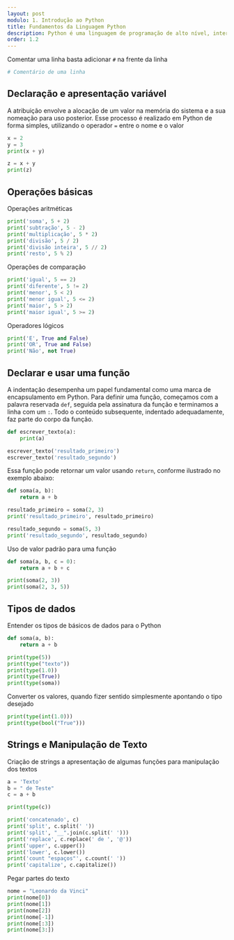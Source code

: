 ```yaml
---
layout: post
modulo: 1. Introdução ao Python
title: Fundamentos da Linguagem Python
description: Python é uma linguagem de programação de alto nível, interpretada, de script, imperativa, orientada a objetos, funcional, de tipagem dinâmica e forte. Foi lançada por Guido van Rossum em 1991
order: 1.2
---
```


Comentar uma linha basta adicionar `#` na frente da linha

```python
# Comentário de uma linha
```

## Declaração e apresentação variável

A atribuição envolve a alocação de um valor na memória do sistema e a sua nomeação para uso posterior. Esse processo é realizado em Python de forma simples, utilizando o operador `=` entre o nome e o valor

```python
x = 2
y = 3
print(x + y)

z = x + y
print(z)
```

## Operações básicas

Operações aritméticas

```python
print('soma', 5 + 2)
print('subtração', 5 - 2)
print('multiplicação', 5 * 2)
print('divisão', 5 / 2)
print('divisão inteira', 5 // 2)
print('resto', 5 % 2)
```

Operações de comparação

```python
print('igual', 5 == 2)
print('diferente', 5 != 2)
print('menor', 5 < 2)
print('menor igual', 5 <= 2)
print('maior', 5 > 2)
print('maior igual', 5 >= 2)
```

Operadores lógicos

```python
print('E', True and False)
print('OR', True and False)
print('Não', not True)
```

## Declarar e usar uma função

A indentação desempenha um papel fundamental como uma marca de encapsulamento em Python. Para definir uma função, começamos com a palavra reservada `def`, seguida pela assinatura da função e terminamos a linha com um `:`. Todo o conteúdo subsequente, indentado adequadamente, faz parte do corpo da função.

```python
def escrever_texto(a):
    print(a)

escrever_texto('resultado_primeiro')
escrever_texto('resultado_segundo')
```

Essa função pode retornar um valor usando `return`, conforme ilustrado no exemplo abaixo:

```python
def soma(a, b):
    return a + b

resultado_primeiro = soma(2, 3)
print('resultado_primeiro', resultado_primeiro)

resultado_segundo = soma(5, 3)
print('resultado_segundo', resultado_segundo)
```

Uso de valor padrão para uma função

```python
def soma(a, b, c = 0):
    return a + b + c

print(soma(2, 3))
print(soma(2, 3, 5))
```

## Tipos de dados

Entender os tipos de básicos de dados para o Python

```python
def soma(a, b):
    return a + b

print(type(5))
print(type("texto"))
print(type(1.0))
print(type(True))
print(type(soma))
```

Converter os valores, quando fizer sentido simplesmente apontando o tipo desejado

```python
print(type(int(1.0)))
print(type(bool("True")))
```

## Strings e Manipulação de Texto

Criação de strings a apresentação de algumas funções para manipulação dos textos

```python
a = 'Texto'
b = " de Teste"
c = a + b

print(type(c))

print('concatenado', c)
print('split', c.split(' '))
print('split', "__".join(c.split(' ')))
print('replace', c.replace(' de ', '@'))
print('upper', c.upper())
print('lower', c.lower())
print('count "espaços"', c.count(' '))
print('capitalize', c.capitalize())
```

Pegar partes do texto

```python
nome = "Leonardo da Vinci"
print(nome[0])
print(nome[1])
print(nome[2])
print(nome[-1])
print(nome[:3])
print(nome[3:])
```
